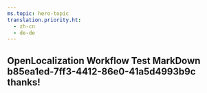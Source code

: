 ```yaml
---
ms.topic: hero-topic
translation.priority.ht: 
  - zh-cn
  - de-de
---
```

## OpenLocalization Workflow Test MarkDown b85ea1ed-7ff3-4412-86e0-41a5d4993b9c thanks!
